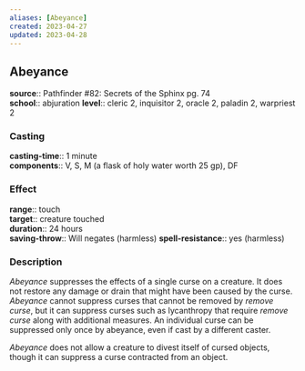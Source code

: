 ```yaml
---
aliases: [Abeyance]
created: 2023-04-27
updated: 2023-04-28
---
```


## Abeyance

**source**:: Pathfinder \#82: Secrets of the Sphinx pg. 74  
**school**:: abjuration
**level**:: cleric 2, inquisitor 2, oracle 2, paladin 2, warpriest 2

### Casting

**casting-time**:: 1 minute  
**components**:: V, S, M (a flask of holy water worth 25 gp), DF

### Effect

**range**:: touch  
**target**:: creature touched  
**duration**:: 24 hours  
**saving-throw**:: Will negates (harmless)
**spell-resistance**:: yes (harmless)

### Description

*Abeyance* suppresses the effects of a single curse on a creature. It does not restore any damage or drain that might have been caused by the curse. *Abeyance* cannot suppress curses that cannot be removed by *remove curse*, but it can suppress curses such as lycanthropy that require *remove curse* along with additional measures. An individual curse can be suppressed only once by abeyance, even if cast by a different caster.  
  
*Abeyance* does not allow a creature to divest itself of cursed objects, though it can suppress a curse contracted from an object.
